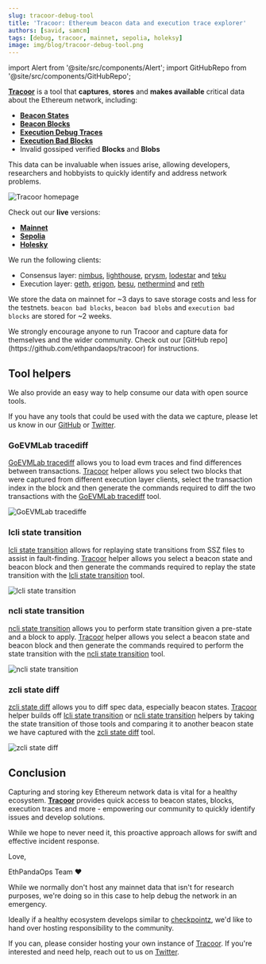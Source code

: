 ```yaml
---
slug: tracoor-debug-tool
title: 'Tracoor: Ethereum beacon data and execution trace explorer'
authors: [savid, samcm]
tags: [debug, tracoor, mainnet, sepolia, holeksy]
image: img/blog/tracoor-debug-tool.png
---
```


import Alert from '@site/src/components/Alert';
import GitHubRepo from '@site/src/components/GitHubRepo';

[**Tracoor**](https://tracoor.mainnet.ethpandaops.io) is a tool that **captures**, **stores** and **makes available** critical data about the Ethereum network, including:

- [**Beacon States**](https://ethereum.github.io/beacon-APIs/?urls.primaryName=dev#/Debug/getStateV2)
- [**Beacon Blocks**](https://ethereum.github.io/beacon-APIs/?urls.primaryName=dev#/Beacon/getBlockV2)
- [**Execution Debug Traces**](https://geth.ethereum.org/docs/interacting-with-geth/rpc/ns-debug#debugtraceblock)
- [**Execution Bad Blocks**](https://geth.ethereum.org/docs/interacting-with-geth/rpc/ns-debug#debuggetbadblocks)
- Invalid gossiped verified **Blocks** and **Blobs**

This data can be invaluable when issues arise, allowing developers, researchers and hobbyists to quickly identify and address network problems.

<GitHubRepo repo="ethpandaops/tracoor" />

<img alt="Tracoor homepage" class="rounded" src="/img/blog/homepage.png" />

Check out our **live** versions:

- [**Mainnet**](https://tracoor.mainnet.ethpandaops.io)
- [**Sepolia**](https://tracoor.sepolia.ethpandaops.io)
- [**Holesky**](https://tracoor.holesky.ethpandaops.io)

We run the following clients:

- Consensus layer: [nimbus](https://github.com/status-im/nimbus-eth2), [lighthouse](https://github.com/sigp/lighthouse), [prysm](https://github.com/prysmaticlabs/prysm), [lodestar](https://github.com/ChainSafe/lodestar) and [teku](https://github.com/Consensys/teku)
- Execution layer: [geth](https://github.com/ethereum/go-ethereum), [erigon](https://github.com/ledgerwatch/erigon), [besu](https://github.com/hyperledger/besu), [nethermind](https://github.com/NethermindEth/nethermind) and [reth](https://github.com/paradigmxyz/reth)

We store the data on mainnet for ~3 days to save storage costs and less for the testnets. `beacon bad blocks`, `beacon bad blobs` and `execution bad blocks` are stored for ~2 weeks.


<Alert>
We strongly encourage anyone to run Tracoor and capture data for themselves and the wider community. Check out our [GitHub repo](https://github.com/ethpandaops/tracoor) for instructions.
</Alert>


## Tool helpers

We also provide an easy way to help consume our data with open source tools.

If you have any tools that could be used with the data we capture, please let us know in our [GitHub](https://github.com/ethpandaops/tracoor/issues) or [Twitter](https://twitter.com/ethpandaops).

### GoEVMLab tracediff

[GoEVMLab tracediff](https://github.com/holiman/goevmlab/tree/master/cmd/tracediff) allows you to load evm traces and find differences between transactions. [Tracoor](https://tracoor.mainnet.ethpandaops.io/go_evm_lab_diff) helper allows you select two blocks that were captured from different execution layer clients, select the transaction index in the block and then generate the commands required to diff the two transactions with the [GoEVMLab tracediff](https://github.com/holiman/goevmlab/tree/master/cmd/tracediff) tool.

<img alt="GoEVMLab tracediffe" class="rounded" src="/img/blog/goevmlab.png" />

### lcli state transition

[lcli state transition](https://github.com/sigp/lighthouse/tree/stable/lcli) allows for replaying state transitions from SSZ files to assist in fault-finding. [Tracoor](https://tracoor.mainnet.ethpandaops.io/lcli_state_transition) helper allows you select a beacon state and beacon block and then generate the commands required to replay the state transition with the [lcli state transition](https://github.com/sigp/lighthouse/tree/stable/lcli) tool.

<img alt="lcli state transition" class="rounded" src="/img/blog/lcli.png" />

### ncli state transition

[ncli state transition](https://github.com/status-im/nimbus-eth2/tree/stable/ncli) allows you to perform state transition given a pre-state and a block to apply. [Tracoor](https://tracoor.mainnet.ethpandaops.io/ncli_state_transition) helper allows you select a beacon state and beacon block and then generate the commands required to perform the state transition with the [ncli state transition](https://github.com/status-im/nimbus-eth2/tree/stable/ncli) tool.

<img alt="ncli state transition" class="rounded" src="/img/blog/ncli.png" />

### zcli state diff

[zcli state diff](https://github.com/protolambda/zcli) allows you to diff spec data, especially beacon states. [Tracoor](https://tracoor.mainnet.ethpandaops.io/zcli_state_diff) helper builds off [lcli state transition](#lcli-state-transition) or [ncli state transition](#ncli-state-transition) helpers by taking the state transition of those tools and comparing it to another beacon state we have captured with the [zcli state diff](https://github.com/protolambda/zcli) tool.

<img alt="zcli state diff" class="rounded" src="/img/blog/zcli.png" />

## Conclusion

Capturing and storing key Ethereum network data is vital for a healthy ecosystem. [**Tracoor**](https://github.com/ethpandaops/tracoor) provides quick access to beacon states, blocks, execution traces and more - empowering our community to quickly identify issues and develop solutions. 

While we hope to never need it, this proactive approach allows for swift and effective incident response.

Love,

EthPandaOps Team ❤️

<Alert>
While we normally don't host any mainnet data that isn't for research purposes, we're doing so in this case to help debug the network in an emergency.

Ideally if a healthy ecosystem develops similar to [checkpointz](https://eth-clients.github.io/checkpoint-sync-endpoints/), we'd like to hand over hosting responsibility to the community.

If you can, please consider hosting your own instance of [Tracoor](https://github.com/ethpandaops/tracoor). If you're interested and need help, reach out to us on [Twitter](https://twitter.com/ethpandaops).
</Alert>
